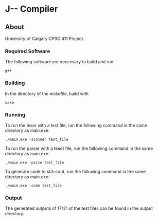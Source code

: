# J-- Compiler

## About
University of Calgary CPSC 411 Project.

### Required Software
The following software are neccesary to build and run:
```
g++
```

### Building
In the directory of the makefile, build with
```
make
```

### Running
To run the lexer with a test file, run the following command in the same directory as main.exe:
```
./main.exe -scanner test_file
```
To run the parser with a teset file, run the following command in the same directory as main.exe:
```
./main.exe -parse test_file
```
To generate code to std::cout, run the following command in the same directory as main.exe:
```
./main.exe -code test_file
```

### Output
The generated outputs of 17/21 of the test files can be found in the output directory.